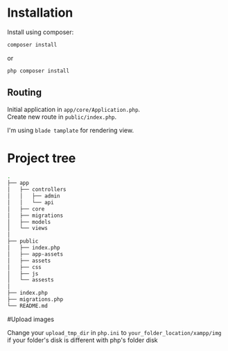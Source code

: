 # Installation

Install using composer:

```bash
composer install
```
or 
```bash
php composer install
```
## Routing
Initial application in `app/core/Application.php`.\
Create new route in `public/index.php`.

I'm using `blade tamplate` for rendering view.
# Project tree
```bash
.
├── app
│   ├── controllers
│   │   ├── admin
│   │   └── api
│   ├── core
│   ├── migrations
│   ├── models 
│   └── views 
│   
├── public
│   ├── index.php
│   ├── app-assets
│   ├── assets
│   ├── css
│   ├── js
│   └── assests
│
├── index.php
├── migrations.php
└── README.md

```

#Upload images

Change your `upload_tmp_dir` in `php.ini` to `your_folder_location/xampp/img` if your folder's disk 
is different with php's folder disk